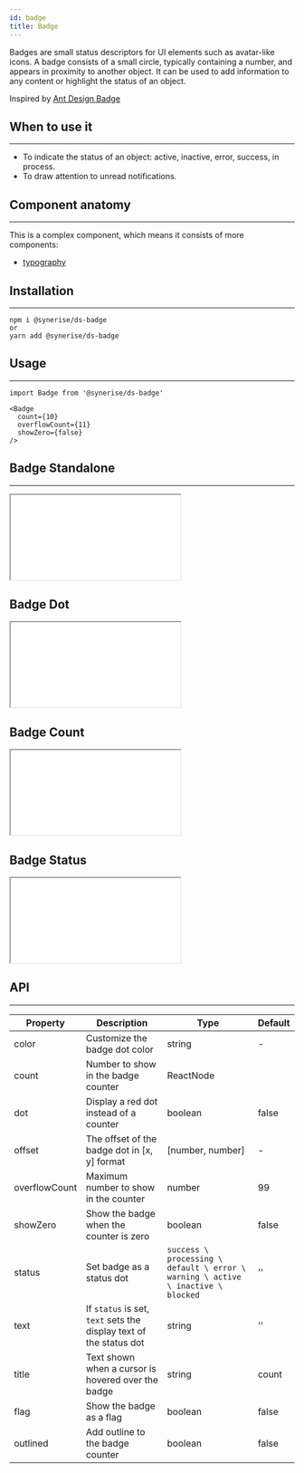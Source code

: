 ```yaml
---
id: badge
title: Badge
---
```


Badges are small status descriptors for UI elements such as avatar-like icons. A badge consists of a small circle, typically containing a number, and appears in proximity to another object. It can be used to add information to any content or highlight the status of an object.

Inspired by [Ant Design Badge](https://ant.design/components/badge/)

## When to use it

---

- To indicate the status of an object: active, inactive, error, success, in process.
- To draw attention to unread notifications.

## Component anatomy

---

This is a complex component, which means it consists of more components:

- [typography](/docs/theme/components/typography/)

## Installation

---

```
npm i @synerise/ds-badge
or
yarn add @synerise/ds-badge
```

## Usage

---

```
import Badge from '@synerise/ds-badge'

<Badge
  count={10}
  overflowCount={11}
  showZero={false}
/>

```

## Badge Standalone

---

<iframe src="/storybook-static/iframe.html?id=components-badge--standalone"></iframe>

## Badge Dot

<iframe src="/storybook-static/iframe.html?id=components-badge--dot"></iframe>

## Badge Count

<iframe src="/storybook-static/iframe.html?id=components-badge--count"></iframe>

## Badge Status

<iframe src="/storybook-static/iframe.html?id=components-badge--status"></iframe>

## API

---

| Property      | Description                                                        | Type                                                                             | Default |
| ------------- | ------------------------------------------------------------------ | -------------------------------------------------------------------------------- | ------- |
| color         | Customize the badge dot color                                      | string                                                                           | -       |
| count         | Number to show in the badge counter                                | ReactNode                                                                        |         |
| dot           | Display a red dot instead of a counter                             | boolean                                                                          | false   |
| offset        | The offset of the badge dot in [x, y] format                       | [number, number]                                                                 | -       |
| overflowCount | Maximum number to show in the counter                              | number                                                                           | 99      |
| showZero      | Show the badge when the counter is zero                            | boolean                                                                          | false   |
| status        | Set badge as a status dot                                          | `success \ processing \ default \ error \ warning \ active \ inactive \ blocked` | ''      |
| text          | If `status` is set, `text` sets the display text of the status dot | string                                                                           | ''      |
| title         | Text shown when a cursor is hovered over the badge                 | string                                                                           | count   |
| flag          | Show the badge as a flag                                           | boolean                                                                          | false   |
| outlined      | Add outline to the badge counter                                   | boolean                                                                          | false   |
